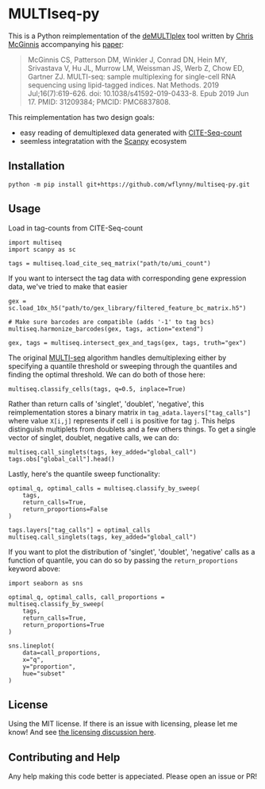 # MULTIseq-py

This is a Python reimplementation of the [deMULTIplex][demultiplex] tool written by
[Chris McGinnis][mcginnis] accompanying his [paper][mcginnis-paper]:

> McGinnis CS, Patterson DM, Winkler J, Conrad DN, Hein MY, Srivastava V, Hu JL,
> Murrow LM, Weissman JS, Werb Z, Chow ED, Gartner ZJ. MULTI-seq: sample
> multiplexing for single-cell RNA sequencing using lipid-tagged indices. Nat
> Methods. 2019 Jul;16(7):619-626. doi: 10.1038/s41592-019-0433-8. Epub 2019 Jun
> 17. PMID: 31209384; PMCID: PMC6837808.

This reimplementation has two design goals:
- easy reading of demultiplexed data generated with [CITE-Seq-count][citeseq-count]
- seemless integratation with the [Scanpy][scanpy] ecosystem

## Installation

```{bash}
python -m pip install git+https://github.com/wflynny/multiseq-py.git
```

## Usage

Load in tag-counts from CITE-Seq-count

```{python}
import multiseq
import scanpy as sc

tags = multiseq.load_cite_seq_matrix("path/to/umi_count")
```

If you want to intersect the tag data with corresponding gene expression data,
we've tried to make that easier

```{python}
gex = sc.load_10x_h5("path/to/gex_library/filtered_feature_bc_matrix.h5")

# Make sure barcodes are compatible (adds '-1' to tag bcs)
multiseq.harmonize_barcodes(gex, tags, action="extend")

gex, tags = multiseq.intersect_gex_and_tags(gex, tags, truth="gex")
```

The original [MULTI-seq][demultiplex] algorithm handles demultiplexing either by
specifying a quantile threshold or sweeping through the quantiles and finding the
optimal threshold.  We can do both of those here:
```{python}
multiseq.classify_cells(tags, q=0.5, inplace=True)
```
Rather than return calls of 'singlet', 'doublet', 'negative', this reimplementation
stores a binary matrix in `tag_adata.layers["tag_calls"]`  where value
`X[i,j]` represents if cell `i` is positive for tag `j`.  This helps distinguish
multiplets from doublets and a few others things.  To get a single vector of
singlet, doublet, negative calls, we can do:
```{python}
multiseq.call_singlets(tags, key_added="global_call")
tags.obs["global_call"].head()
```

Lastly, here's the quantile sweep functionality:
```{python}
optimal_q, optimal_calls = multiseq.classify_by_sweep(
    tags,
    return_calls=True,
    return_proportions=False
)

tags.layers["tag_calls"] = optimal_calls
multiseq.call_singlets(tags, key_added="global_call")
```

If you want to plot the distribution of 'singlet', 'doublet', 'negative' calls
as a function of quantile, you can do so by passing the `return_proportions`
keyword above:

```{python}
import seaborn as sns

optimal_q, optimal_calls, call_proportions = multiseq.classify_by_sweep(
    tags,
    return_calls=True,
    return_proportions=True
)

sns.lineplot(
    data=call_proportions,
    x="q",
    y="proportion",
    hue="subset"
)
```

## License

Using the MIT license.  If there is an issue with licensing, please let me know!
And see [the licensing discussion here][demultiplex-issue].


## Contributing and Help

Any help making this code better is appeciated.  Please open an issue or PR!


[demultiplex]: https://github.com/chris-mcginnis-ucsf/MULTI-seq
[demultiplex-issue]: https://github.com/chris-mcginnis-ucsf/MULTI-seq/issues/20
[mcginnis]: https://github.com/chris-mcginnis-ucsf
[scanpy]: https://github.com/theislab/scanpy
[citeseq-count]: https://github.com/Hoohm/CITE-seq-Count
[mcginnis-paper]: https://pubmed.ncbi.nlm.nih.gov/31209384/
